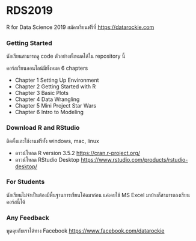 # RDS2019
R for Data Science 2019 สมัครเรียนฟรีที่ https://datarockie.com

### Getting Started
นักเรียนสามารถดู code ตัวอย่างทั้งหมดได้ใน repository นี้ 

คอร์สเรียนออนไลน์มีทั้งหมด 6 chapters

- Chapter 1 Setting Up Environment
- Chapter 2 Getting Started with R
- Chapter 3 Basic Plots
- Chapter 4 Data Wrangling
- Chapter 5 Mini Project Star Wars
- Chapter 6 Intro to Modeling

### Download R and RStudio
ติดตั้งและใช้งานฟรีทั้ง windows, mac, linux 
- ดาวน์โหลด R version 3.5.2 https://cran.r-project.org/
- ดาวน์โหลด RStudio Desktop https://www.rstudio.com/products/rstudio-desktop/

### For Students
นักเรียนไม่จำเป็นต้องมีพื้นฐานการเขียนโค้ดมาก่อน แค่เคยใช้ MS Excel มาบ้างก็สามารถลงเรียนคอร์สนี้ได้

### Any Feedback
พูดคุยกับเราได้ทาง Facebook https://www.facebook.com/datarockie
